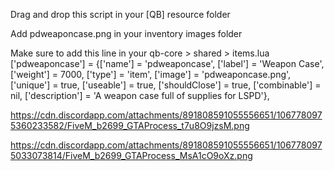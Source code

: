Drag and drop this script in your [QB] resource folder

Add pdweaponcase.png in your inventory images folder

Make sure to add this line in your qb-core > shared > items.lua
['pdweaponcase'] 			 	 = {['name'] = 'pdweaponcase', 					['label'] = 'Weapon Case', 				['weight'] = 7000, 		['type'] = 'item', 		['image'] = 'pdweaponcase.png', 		['unique'] = true, 		['useable'] = true, 	['shouldClose'] = true,	   ['combinable'] = nil,   ['description'] = 'A weapon case full of supplies for LSPD'},

https://cdn.discordapp.com/attachments/891808591055556651/1067780975360233582/FiveM_b2699_GTAProcess_t7u8O9jzsM.png

https://cdn.discordapp.com/attachments/891808591055556651/1067780975033073814/FiveM_b2699_GTAProcess_MsA1cO9oXz.png

